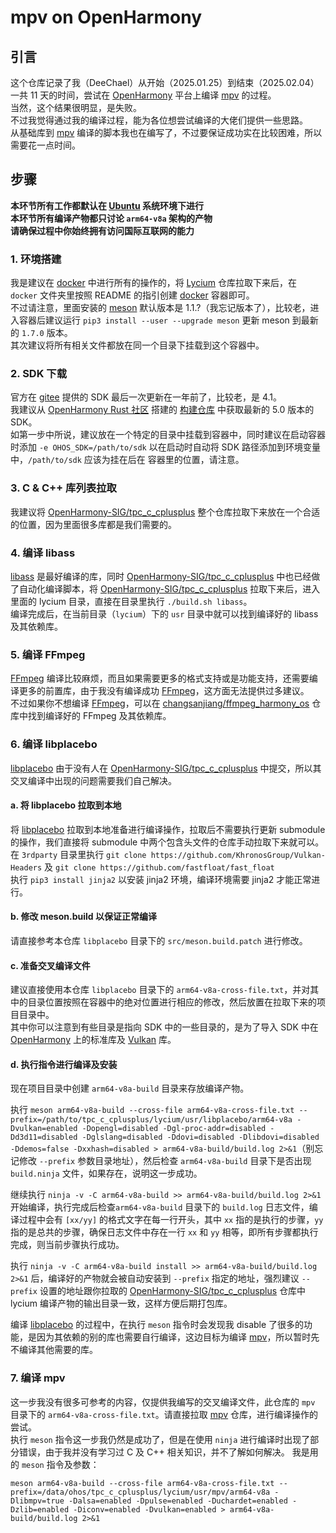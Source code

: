 # mpv on OpenHarmony
## 引言
这个仓库记录了我（DeeChael）从开始（2025.01.25）到结束（2025.02.04）一共 11 天的时间，尝试在 [OpenHarmony](https://www.openharmony.cn) 平台上编译 [mpv](https://github.com/mpv-player/mpv) 的过程。 \
当然，这个结果很明显，是失败。 \
不过我觉得通过我的编译过程，能为各位想尝试编译的大佬们提供一些思路。 \
从基础库到 [mpv](https://github.com/mpv-player/mpv) 编译的脚本我也在编写了，不过要保证成功实在比较困难，所以需要花一点时间。

## 步骤
**本环节所有工作都默认在 [Ubuntu](https://ubuntu.com) 系统环境下进行** \
**本环节所有编译产物都只讨论 `arm64-v8a` 架构的产物** \
**请确保过程中你始终拥有访问国际互联网的能力**

### 1. 环境搭建
我是建议在 [docker](https://www.docker.com) 中进行所有的操作的，将 [Lycium](https://gitee.com/han_jin_fei/lycium) 仓库拉取下来后，在 `docker` 文件夹里按照 README 的指引创建 [docker](https://www.docker.com) 容器即可。 \
不过请注意，里面安装的 [meson](https://mesonbuild.com) 默认版本是 1.1.?（我忘记版本了），比较老，进入容器后建议运行 `pip3 install --user --upgrade meson` 更新 meson 到最新的 `1.7.0` 版本。 \
其次建议将所有相关文件都放在同一个目录下挂载到这个容器中。

### 2. SDK 下载
官方在 [gitee](https://gitee.com/openharmony-sig/oh-inner-release-management/blob/master/Release-Testing-Version.md) 提供的 SDK 最后一次更新在一年前了，比较老，是 4.1。 \
我建议从 [OpenHarmony Rust 社区](https://github.com/openharmony-rs) 搭建的 [构建仓库](https://github.com/openharmony-rs/ohos-sdk/releases) 中获取最新的 5.0 版本的 SDK。 \
如第一步中所说，建议放在一个特定的目录中挂载到容器中，同时建议在启动容器时添加 `-e OHOS_SDK=/path/to/sdk` 以在启动时自动将 SDK 路径添加到环境变量中，`/path/to/sdk` 应该为挂在后在 容器里的位置，请注意。

### 3. C & C++ 库列表拉取
我建议将 [OpenHarmony-SIG/tpc_c_cplusplus](https://gitee.com/openharmony-sig/tpc_c_cplusplus) 整个仓库拉取下来放在一个合适的位置，因为里面很多库都是我们需要的。

### 4. 编译 libass
[libass](https://github.com/libass/libass) 是最好编译的库，同时 [OpenHarmony-SIG/tpc_c_cplusplus](https://gitee.com/openharmony-sig/tpc_c_cplusplus) 中也已经做了自动化编译脚本，将 [OpenHarmony-SIG/tpc_c_cplusplus](https://gitee.com/openharmony-sig/tpc_c_cplusplus) 拉取下来后，进入里面的 lycium 目录，直接在目录里执行 `./build.sh libass`。 \
编译完成后，在当前目录（`lycium`）下的 `usr` 目录中就可以找到编译好的 libass 及其依赖库。

### 5. 编译 FFmpeg
[FFmpeg](https://git.ffmpeg.org/ffmpeg.git) 编译比较麻烦，而且如果需要更多的格式支持或是功能支持，还需要编译更多的前置库，由于我没有编译成功 [FFmpeg](https://git.ffmpeg.org/ffmpeg.git)，这方面无法提供过多建议。 \
不过如果你不想编译 [FFmpeg](https://git.ffmpeg.org/ffmpeg.git)，可以在 [changsanjiang/ffmpeg_harmony_os](https://gitee.com/changsanjiang/ffmpeg_harmony_os/tree/main/ffmpeg/src/main/cpp/thirdparty) 仓库中找到编译好的 FFmpeg 及其依赖库。

### 6. 编译 libplacebo
[libplacebo](https://code.videolan.org/videolan/libplacebo) 由于没有人在 [OpenHarmony-SIG/tpc_c_cplusplus](https://gitee.com/openharmony-sig/tpc_c_cplusplus) 中提交，所以其交叉编译中出现的问题需要我们自己解决。
#### a. 将 libplacebo 拉取到本地
将 [libplacebo](https://code.videolan.org/videolan/libplacebo) 拉取到本地准备进行编译操作，拉取后不需要执行更新 submodule 的操作，我们直接将 submodule 中两个包含头文件的仓库手动拉取下来就可以。 \
在 `3rdparty` 目录里执行 `git clone https://github.com/KhronosGroup/Vulkan-Headers` 及 `git clone https://github.com/fastfloat/fast_float` \
执行 `pip3 install jinja2` 以安装 jinja2 环境，编译环境需要 jinja2 才能正常进行。
#### b. 修改 meson.build 以保证正常编译
请直接参考本仓库 `libplacebo` 目录下的 `src/meson.build.patch` 进行修改。
#### c. 准备交叉编译文件
建议直接使用本仓库 `libplacebo` 目录下的 `arm64-v8a-cross-file.txt`，并对其中的目录位置按照在容器中的绝对位置进行相应的修改，然后放置在拉取下来的项目目录中。 \
其中你可以注意到有些目录是指向 SDK 中的一些目录的，是为了导入 SDK 中在 [OpenHarmony](https://www.openharmony.cn) 上的标准库及 [Vulkan](https://www.vulkan.org) 库。
#### d. 执行指令进行编译及安装
现在项目目录中创建 `arm64-v8a-build` 目录来存放编译产物。 

执行 `meson arm64-v8a-build --cross-file arm64-v8a-cross-file.txt --prefix=/path/to/tpc_c_cplusplus/lycium/usr/libplacebo/arm64-v8a -Dvulkan=enabled -Dopengl=disabled -Dgl-proc-addr=disabled -Dd3d11=disabled -Dglslang=disabled -Ddovi=disabled -Dlibdovi=disabled -Ddemos=false -Dxxhash=disabled > arm64-v8a-build/build.log 2>&1`（别忘记修改 `--prefix` 参数目录地址），然后检查 `arm64-v8a-build` 目录下是否出现 `build.ninja` 文件，如果存在，说明这一步成功。 

继续执行 `ninja -v -C arm64-v8a-build >> arm64-v8a-build/build.log 2>&1` 开始编译，执行完成后检查`arm64-v8a-build` 目录下的 `build.log` 日志文件，编译过程中会有 `[xx/yy]` 的格式文字在每一行开头，其中 `xx` 指的是执行的步骤，`yy` 指的是总共的步骤，确保日志文件中存在一行 `xx` 和 `yy` 相等，即所有步骤都执行完成，则当前步骤执行成功。

执行 `ninja -v -C arm64-v8a-build install >> arm64-v8a-build/build.log 2>&1` 后，编译好的产物就会被自动安装到 `--prefix` 指定的地址，强烈建议 `--prefix` 设置的地址跟你拉取的 [OpenHarmony-SIG/tpc_c_cplusplus](https://gitee.com/openharmony-sig/tpc_c_cplusplus) 仓库中 lycium 编译产物的输出目录一致，这样方便后期打包库。

编译 [libplacebo](https://code.videolan.org/videolan/libplacebo) 的过程中，在执行 `meson` 指令时会发现我 disable 了很多的功能，是因为其依赖的别的库也需要自行编译，这边目标为编译 [mpv](https://github.com/mpv-player/mpv)，所以暂时先不编译其他需要的库。

### 7. 编译 mpv
这一步我没有很多可参考的内容，仅提供我编写的交叉编译文件，此仓库的 `mpv` 目录下的 `arm64-v8a-cross-file.txt`。请直接拉取 [mpv](https://github.com/mpv-player/mpv) 仓库，进行编译操作的尝试。 \
执行 `meson` 指令这一步我仍然是成功了，但是在使用 `ninja` 进行编译时出现了部分错误，由于我并没有学习过 C 及 C++ 相关知识，并不了解如何解决。
我是用的 `meson` 指令及参数：
```shell
meson arm64-v8a-build --cross-file arm64-v8a-cross-file.txt --prefix=/data/ohos/tpc_c_cplusplus/lycium/usr/mpv/arm64-v8a -Dlibmpv=true -Dalsa=enabled -Dpulse=enabled -Duchardet=enabled -Dzlib=enabled -Diconv=enabled -Dvulkan=enabled > arm64-v8a-build/build.log 2>&1
```
